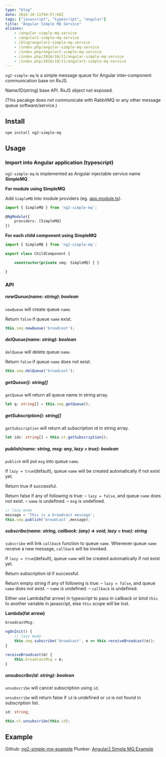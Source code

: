```yaml
---
type: "blog"
date: 2016-10-11T04:57:04Z
tags: ["javascript", "typescript", "angular"]
title: "Angular Simple MQ Service"
aliases:
    - /angular-simple-mq-service
    - /angular2-simple-mq-service
    - /blog/angular2-simple-mq-service
    - /index.php/angular-simple-mq-service
    - /index.php/angular2-simple-mq-service
    - /index.php/2016/10/11/angular-simple-mq-service
    - /index.php/2016/10/11/angular2-simple-mq-service
---
```

`ng2-simple-mq` is a simple message queue for Angular inter-component communication base on RxJS.

<!--more-->

Name/ID(string) base API. RxJS object not exposed.

(This pacakge does not communicate with RabbitMQ or any other message queue software/service.)

## Install

```sh
npm install ng2-simple-mq
```

## Usage

### Import into Angular application (typescript)

`ng2-simple-mq` is implemented as Angular injectable service name **SimpleMQ**.

**For module using SimpleMQ**

Add `SimpleMQ` into module providers (eg. [app.module.ts](https://github.com/J-Siu/ng2-simple-mq-example/blob/master/app/app.module.ts)).

```ts
import { SimpleMQ } from 'ng2-simple-mq';

@NgModule({
    providers: [SimpleMQ]
})
```

**For each child component using SimpleMQ**

```ts
import { SimpleMQ } from 'ng2-simple-mq';

export class ChildComponent {

    constructor(private smq: SimpleMQ) { }

}
```

### API

##### newQueue(name: string): boolean

`newQueue` will create queue `name`.

Return `false` if queue `name` exist.

```ts
this.smq.newQueue('broadcast');
```

##### delQueue(name: string): boolean

`delQueue` will delete queue `name`.

Return `false` if queue `name` does not exist.

```ts
this.smq.delQueue('broadcast');
```

##### getQueue(): string[]

`getQueue` will return all queue name in string array.

```ts
let q: string[] = this.smq.getQueue();
```

##### getSubscription(): string[]

`getSubscription` will return all subscription id in string array.

```ts
let ids: string[] = this.st.getSubscription();
```

##### publish(name: string, msg: any, lazy = true): boolean

`publish` will put `msg` into queue `name`.

If `lazy = true`(default), queue `name` will be created automatically if not exist yet.

Return true if successful.

Return false if any of following is true:
 – `lazy = false`, and queue `name` does not exist.
 – `name` is undefined.
 – `msg` is undefined.

```ts
// lazy mode
message = 'This is a broadcast message';
this.smq.publish('broadcast',message);
```

##### subscribe(name: string, callback: (any) => void, lazy = true): string

`subscribe` will link `callback` function to queue `name`. Whenever queue `name` receive a new message, `callback` will be invoked.

If `lazy = true`(default), queue `name` will be created automatically if not exist yet.

Return subscription id if successful.

Return empty string if any of following is true:
 – `lazy = false`, and queue `name` does not exist.
 – `name` is undefined.
 – `callback` is undefined.

Either use Lambda(fat arrow) in typescript to pass in callback or bind `this` to another variable in javascript, else `this` scope will be lost.

**Lambda(fat arrow)**

```ts
broadcastMsg;

ngOnInit() {
    // lazy mode
    this.smq.subscribe('broadcast', e => this.receiveBroadcast(e));
}

receiveBroadcast(m) {
    this.broadcastMsg = m;
}
```

##### unsubscribe(id: string): boolean

`unsubscribe` will cancel subscription using `id`.

`unsubscribe` will return false if `id` is undefined or `id` is not found in subscription list.

```ts
id: string;

this.st.unsubscribe(this.id);
```

## Example

Github: [ng2-simple-mq-example](https://github.com/J-Siu/ng2-simple-mq-example)
Plunker: [Angular2 Simple MQ Example](http://embed.plnkr.co/e8Crbf/)
